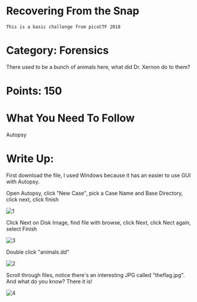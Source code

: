 # Recovering From the Snap

	This is a basic challenge from picoCTF 2018

# Category: Forensics

  There used to be a bunch of animals here, what did Dr. Xernon do to them? 
  
# Points: 150

# What You Need To Follow

Autopsy

# Write Up:

First download the file, I used Windows because it has an easier to use GUI with Autopsy.

Open Autopsy, click "New Case", pick a Case Name and Base Directory, click next, click finish

![1](https://user-images.githubusercontent.com/31195314/52684827-9446d700-2f15-11e9-8a0a-ea4fb803a776.PNG)

Click Next on Disk Image, find file with browse, click Next, click Nect again, select Finish

![3](https://user-images.githubusercontent.com/31195314/52684833-990b8b00-2f15-11e9-9d45-090044f63261.PNG)

Double click "animals.dd"

![2](https://user-images.githubusercontent.com/31195314/52684830-96a93100-2f15-11e9-835e-5c99ce701acd.PNG)

Scroll through files, notice there's an interesting JPG called "theflag.jpg". And what do you know? There it is!

![4](https://user-images.githubusercontent.com/31195314/52684838-9ad54e80-2f15-11e9-841e-55777c026fdf.PNG)






